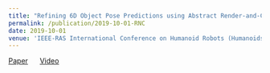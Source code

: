 ```yaml
---
title: "Refining 6D Object Pose Predictions using Abstract Render-and-Compare"
permalink: /publication/2019-10-01-RNC
date: 2019-10-01
venue: 'IEEE-RAS International Conference on Humanoid Robots (Humanoids), Toronto, Canada'
---
```

[Paper](https://www.ais.uni-bonn.de/papers/Humanoids_2019_Periyasamy.pdf)&nbsp;&nbsp;&nbsp;&nbsp;&nbsp;&nbsp;[Video](https://www.ais.uni-bonn.de/~periyasa/images/rnc_mini.mp4)